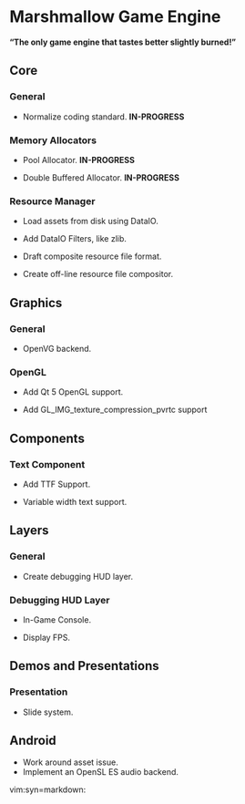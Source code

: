 Marshmallow Game Engine
=======================

**“The only game engine that tastes better slightly burned!”**

Core
----

### General

* Normalize coding standard. **IN-PROGRESS**

### Memory Allocators

* Pool Allocator. **IN-PROGRESS**

* Double Buffered Allocator. **IN-PROGRESS**

### Resource Manager

* Load assets from disk using DataIO.

* Add DataIO Filters, like zlib.

* Draft composite resource file format.

* Create off-line resource file compositor.

Graphics
--------

### General

* OpenVG backend.

### OpenGL

* Add Qt 5 OpenGL support.

* Add GL_IMG_texture_compression_pvrtc support

Components
----------

### Text Component

* Add TTF Support.

* Variable width text support.

Layers
------

### General

* Create debugging HUD layer.

### Debugging HUD Layer

* In-Game Console.

* Display FPS.

Demos and Presentations
-----------------------

### Presentation

* Slide system.

Android
-------

* Work around asset issue.
* Implement an OpenSL ES audio backend.

vim:syn=markdown:
